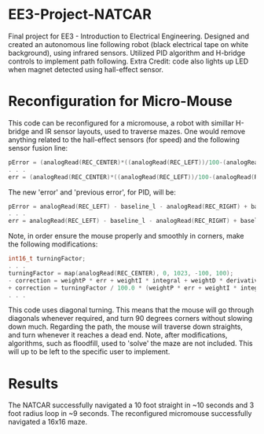 # EE3-Project-NATCAR
Final project for EE3 - Introduction to Electrical Engineering. Designed and created an autonomous line following robot (black electrical tape on white background), using infrared sensors. Utilized PID algorithm and H-bridge controls to implement path following. Extra Credit: code also lights up LED when magnet detected using hall-effect sensor. 
# Reconfiguration for Micro-Mouse
This code can be reconfigured for a micromouse, a robot with simillar H-bridge and IR sensor layouts, used to traverse mazes.
One would remove anything related to the hall-effect sensors (for speed) and the following sensor fusion line:
```C
pError = (analogRead(REC_CENTER)*((analogRead(REC_LEFT))/100-(analogRead(REC_RIGHT))/100))-baseLine_total;
. . .
err = (analogRead(REC_CENTER)*((analogRead(REC_LEFT))/100-(analogRead(REC_RIGHT))/100))-baseLine_total;
```

The new 'error' and 'previous error', for PID, will be:
```C
pError = analogRead(REC_LEFT) - baseline_l - analogRead(REC_RIGHT) + baseline_r;
. . .
err = analogRead(REC_LEFT) - baseline_l - analogRead(REC_RIGHT) + baseline_r;
```

Note, in order ensure the mouse properly and smoothly in corners, make the following modifications:
```C
int16_t turningFactor;
. . .
turningFactor = map(analogRead(REC_CENTER), 0, 1023, -100, 100);
- correction = weightP * err + weightI * integral + weightD * derivative;
+ correction = turningFactor / 100.0 * (weightP * err + weightI * integral + weightD * derivative);
. . .
```
This code uses diagonal turning. This means that the mouse will go through diagonals whenever required, and turn 90 degrees corners without slowing down much. Regarding the path, the mouse will traverse down straights, and turn whenever it reaches a dead end. Note, after modifications, algorithms, such as floodfill, used to 'solve' the maze are not included. This will up to be left to the specific user to implement.
# Results
The NATCAR successfully navigated a 10 foot straight in ~10 seconds and 3 foot radius loop in ~9 seconds.
The reconfigured micromouse successfully navigated a 16x16 maze.

